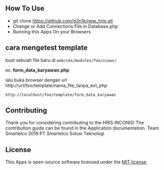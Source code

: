 ## How To Use

- git clone https://github.com/g3n1k/new_hris.git
- Change or Add Connections File in Database.php
- Running this Apps On your Browsers

## cara mengetest template
buat sebuah file baru di ````web/cms/modules/foo/views/````  

ex: **form_data_karyawan.php**

lalu buka browser dengan url 
http://url/foo/template/nama_file_tanpa_ext_php
````
http://localhost/foo/template/form_data_karyawan
````

## Contributing

Thank you for considering contributing to the HRIS INCONIS! The contribution guide can be found in the Application documentation.
Team Smartelco 2019 PT Smartelco Solusi Teknologi

## License

This Apps is open-source software licensed under the [MIT license](https://opensource.org/licenses/MIT).